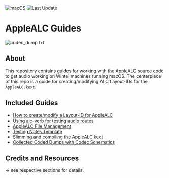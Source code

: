 ![macOS](https://img.shields.io/badge/Supported_macOS:-≤14.3_beta-gree.svg) ![Last Update](https://img.shields.io/badge/Last_Update_(yy/mm/dd):-23.12.17-blueviolet.svg)

# AppleALC Guides

![codec_dump txt](https://user-images.githubusercontent.com/76865553/179084535-62f3634b-8e3e-4807-b0c1-bb04c035c5e0.svg)

## About

This repository contains guides for working with the AppleALC source code to get audio working on Wintel machines running macOS. The centerpiece of this repo is a guide for creating/modifying ALC Layout-IDs for the `AppleALC.kext`.

## Included Guides

- [How to create/modify a Layout-ID for AppleALC](/AppleALC_Layout-ID)
- [Using alc-verb for testing audio routes](/AppleALC_Layout-ID/alc-verb_explained.md)
- [AppleALC File Management](/File_Management)
- [Testing Notes Template](/AppleALC_Layout-ID/Testing_Notes.md)
- [Slimming and compiling the AppleALC kext](/Slimming_AppleALC)
- [Collected Coded Dumps with Codec Schematics](/Codec_Dumps)

## Credits and Resources
&rarr; see respective sections for details.
